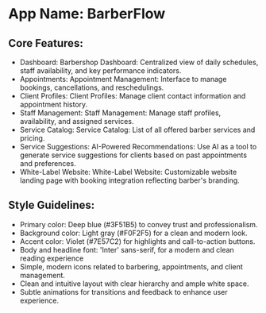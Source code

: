 # **App Name**: BarberFlow

## Core Features:

- Dashboard: Barbershop Dashboard: Centralized view of daily schedules, staff availability, and key performance indicators.
- Appointments: Appointment Management: Interface to manage bookings, cancellations, and reschedulings.
- Client Profiles: Client Profiles: Manage client contact information and appointment history.
- Staff Management: Staff Management: Manage staff profiles, availability, and assigned services.
- Service Catalog: Service Catalog: List of all offered barber services and pricing.
- Service Suggestions: AI-Powered Recommendations: Use AI as a tool to generate service suggestions for clients based on past appointments and preferences.
- White-Label Website: White-Label Website: Customizable website landing page with booking integration reflecting barber's branding.

## Style Guidelines:

- Primary color: Deep blue (#3F51B5) to convey trust and professionalism.
- Background color: Light gray (#F0F2F5) for a clean and modern look.
- Accent color: Violet (#7E57C2) for highlights and call-to-action buttons.
- Body and headline font: 'Inter' sans-serif, for a modern and clean reading experience
- Simple, modern icons related to barbering, appointments, and client management.
- Clean and intuitive layout with clear hierarchy and ample white space.
- Subtle animations for transitions and feedback to enhance user experience.